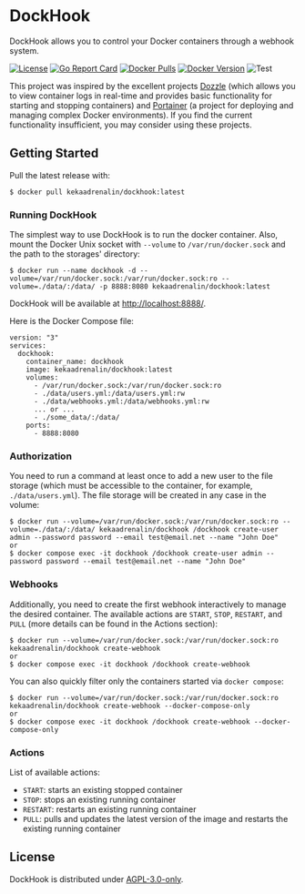 # DockHook

DockHook allows you to control your Docker containers through a webhook system.

[![License](https://img.shields.io/github/license/kekaadrenalin/dockhook)](LICENSE)
[![Go Report Card](https://goreportcard.com/badge/github.com/kekaadrenalin/dockhook)](https://goreportcard.com/report/github.com/kekaadrenalin/dockhook)
[![Docker Pulls](https://img.shields.io/docker/pulls/kekaadrenalin/dockhook.svg)](https://hub.docker.com/r/kekaadrenalin/dockhook/)
[![Docker Version](https://img.shields.io/docker/v/kekaadrenalin/dockhook?sort=semver)](https://hub.docker.com/r/kekaadrenalin/dockhook/)
![Test](https://github.com/kekaadrenalin/DockHook/workflows/Test/badge.svg)

This project was inspired by the excellent projects [Dozzle](https://github.com/amir20/dozzle) (which allows you to view
container logs in real-time and provides basic functionality for starting and stopping containers)
and [Portainer](https://www.portainer.io/) (a project for deploying and managing complex Docker environments). If you
find the current functionality insufficient, you may consider using these projects.

## Getting Started

Pull the latest release with:

    $ docker pull kekaadrenalin/dockhook:latest

### Running DockHook

The simplest way to use DockHook is to run the docker container. Also, mount the Docker Unix socket with `--volume`
to `/var/run/docker.sock` and the path to the storages' directory:

    $ docker run --name dockhook -d --volume=/var/run/docker.sock:/var/run/docker.sock:ro --volume=./data/:/data/ -p 8888:8080 kekaadrenalin/dockhook:latest

DockHook will be available at [http://localhost:8888/](http://localhost:8888/).

Here is the Docker Compose file:

    version: "3"
    services:
      dockhook:
        container_name: dockhook
        image: kekaadrenalin/dockhook:latest
        volumes:
          - /var/run/docker.sock:/var/run/docker.sock:ro
          - ./data/users.yml:/data/users.yml:rw
          - ./data/webhooks.yml:/data/webhooks.yml:rw
          ... or ...
          - ./some_data/:/data/
        ports:
          - 8888:8080

### Authorization

You need to run a command at least once to add a new user to the file storage (which must be accessible to the
container, for example, `./data/users.yml`). The file storage will be created in any case in the volume:

    $ docker run --volume=/var/run/docker.sock:/var/run/docker.sock:ro --volume=./data/:/data/ kekaadrenalin/dockhook /dockhook create-user admin --password password --email test@email.net --name "John Doe"
    or
    $ docker compose exec -it dockhook /dockhook create-user admin --password password --email test@email.net --name "John Doe"

### Webhooks

Additionally, you need to create the first webhook interactively to manage the desired container. The available actions
are `START`, `STOP`, `RESTART`, and `PULL` (more details can be found in the Actions section):

    $ docker run --volume=/var/run/docker.sock:/var/run/docker.sock:ro kekaadrenalin/dockhook create-webhook
    or
    $ docker compose exec -it dockhook /dockhook create-webhook

You can also quickly filter only the containers started via `docker compose`:

    $ docker run --volume=/var/run/docker.sock:/var/run/docker.sock:ro kekaadrenalin/dockhook create-webhook --docker-compose-only
    or
    $ docker compose exec -it dockhook /dockhook create-webhook --docker-compose-only

### Actions

List of available actions:

- `START`: starts an existing stopped container
- `STOP`: stops an existing running container
- `RESTART`: restarts an existing running container
- `PULL`: pulls and updates the latest version of the image and restarts the existing running container

## License

DockHook is distributed under [AGPL-3.0-only](LICENSE).
